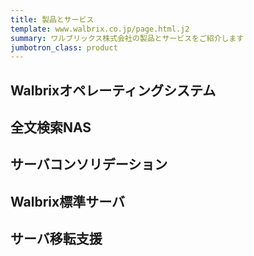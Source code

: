 ```yaml
---
title: 製品とサービス
template: www.walbrix.co.jp/page.html.j2
summary: ワルブリックス株式会社の製品とサービスをご紹介します
jumbotron_class: product
---
```


## Walbrixオペレーティングシステム

## 全文検索NAS

## サーバコンソリデーション

## Walbrix標準サーバ

## サーバ移転支援
